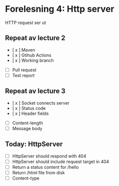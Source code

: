 # Forelesning 4: Http server

HTTP request ser ut

## Repeat av lecture 2
* [ x ] Maven
* [ x ] Gtihub Actions
* [ x ] Working branch
* [  ] Pull request
* [  ] Test report

## Repeat av lecture 3
* [ x ] Socket connects server
* [ x ] Status code
* [ x ] Header fields
* [ ] Content-length
* [ ] Message body

## Today: HttpServer

* [ ] HttpServer should respond with 404
* [ ] HttpServer should include request target in 404
* [ ] Return a status content for /hello
* [ ] Return /html file from disk
* [ ] Content-type